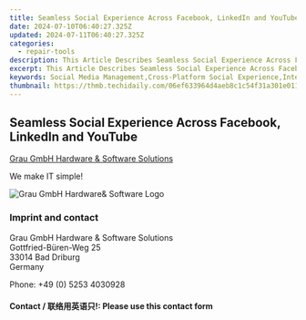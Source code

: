 ```yaml
---
title: Seamless Social Experience Across Facebook, LinkedIn and YouTube
date: 2024-07-10T06:40:27.325Z
updated: 2024-07-11T06:40:27.325Z
categories:
  - repair-tools
description: This Article Describes Seamless Social Experience Across Facebook, LinkedIn and YouTube
excerpt: This Article Describes Seamless Social Experience Across Facebook, LinkedIn and YouTube
keywords: Social Media Management,Cross-Platform Social Experience,Integrating Social Networks,Unified Social Presence,Multi-Social Network Optimization,Seamless Facebook Integration,LinkedIn YouTube Connection,Social Media Management (Strengths,Cross-Platform Social Experience (Strengths,Integrating Social Networks (Strengths,Unified Social Presence (Strengths,Multi-Social Network Optimization (Strengths,Seamless Facebook Integration (Strengths,LinkedIn YouTube Connection (Strengths
thumbnail: https://thmb.techidaily.com/06ef633964d4aeb8c1c54f31a301e011025d7ea7f99ce0f0956fe9988aefd04b.jpg
---
```


## Seamless Social Experience Across Facebook, LinkedIn and YouTube

[Grau GmbH Hardware & Software Solutions](https://main.grauonline.de/)

We make IT simple!

![Grau GmbH Hardware& Software Logo](https://main.grauonline.de/wp-content/uploads/2021/05/output-onlinepngtools.png)

### Imprint and contact

 Grau GmbH Hardware & Software Solutions  
 Gottfried-Büren-Weg 25  
 33014 Bad Driburg  
 Germany

Phone: +49 (0) 5253 4030928

#### Contact / 联络用英语只!: Please use this contact form

<ins class="adsbygoogle"
     style="display:block"
     data-ad-format="autorelaxed"
     data-ad-client="ca-pub-7571918770474297"
     data-ad-slot="1223367746"></ins>



<ins class="adsbygoogle"
     style="display:block"
     data-ad-client="ca-pub-7571918770474297"
     data-ad-slot="8358498916"
     data-ad-format="auto"
     data-full-width-responsive="true"></ins>


